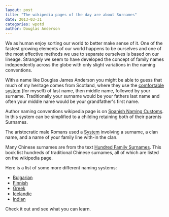 ```yaml
---
layout: post
title: "The wikipedia pages of the day are about Surnames"
date: 2013-03-31
categories: wpotd
author: Douglas Anderson
---
```


We as human enjoy sorting our world to better make sense of it. One of the
fastest growing elements of our world happens to be ourselves and one of the
most effective methods we use to separate ourselves is based on our lineage. Strangely
we seem to have developed the concept of family names independently across the
globe with only slight variations in the naming conventions.

With a name like Douglas James Anderson you might be able to guess that much of
my heritage comes from Scotland, where they use the [comfortable
system](https://en.wikipedia.org/wiki/Scottish_surnames) (for myself) of last
name, then middle name, followed by your surname.  Traditionally your surname
would be your fathers last name and often your middle name would be your
grandfather's first name.

Author naming conventions wikipedia page is on [Spanish Naming
Customs](https://en.wikipedia.org/wiki/Spanish_naming_customs). In this system
can be simplified to a childing retaining both of their parents Surnames.

The aristocratic male Romans used a
[System](https://en.wikipedia.org/wiki/Roman_naming_convention) involving a
surname, a clan name, and a name of your family line with-in the clan.

Many Chinese surnames are from the text [Hundred Family
Surnames](https://en.wikipedia.org/wiki/Hundred_Family_Surnames). This book list
hundreds of traditional Chinese surnames, all of which are listed on the
wikipedia page.

Here is a list of some more different naming systems:

- [Bulgarian](https://en.wikipedia.org/wiki/Bulgarian_name)
- [Finnish](https://en.wikipedia.org/wiki/Finnish_name)
- [Greek](https://en.wikipedia.org/wiki/Greek_name)
- [Icelandic](https://en.wikipedia.org/wiki/Icelandic_name)
- [Indian](https://en.wikipedia.org/wiki/Indian_family_name)

Check it out and see what you can learn.
